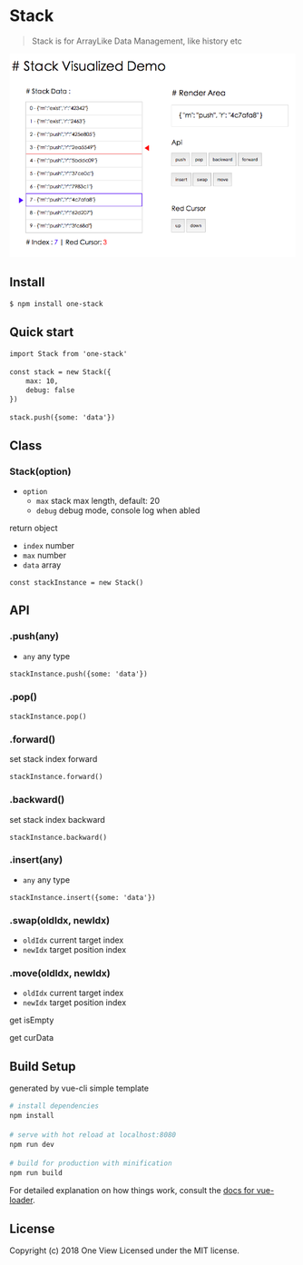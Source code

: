 # Stack

> Stack is for ArrayLike Data Management, like history etc

![img](./ScreenShot.png)

## Install

```
$ npm install one-stack
```
## Quick start

```
import Stack from 'one-stack'

const stack = new Stack({
    max: 10,
    debug: false
})

stack.push({some: 'data'})
```
## Class
### Stack(option)
- `option`
  - `max` stack max length, default: 20
  - `debug` debug mode, console log when abled

return object
- `index` number
- `max` number
- `data` array
```
const stackInstance = new Stack()
```
## API

### .push(any)
- `any` any type

```
stackInstance.push({some: 'data'})
```
### .pop()
```
stackInstance.pop()
```
### .forward()
set stack index forward
```
stackInstance.forward()
```

### .backward()
set stack index backward
```
stackInstance.backward()
```

### .insert(any)
- `any` any type

```
stackInstance.insert({some: 'data'})
```

### .swap(oldIdx, newIdx)
- `oldIdx` current target index
- `newIdx` target position index

### .move(oldIdx, newIdx)
- `oldIdx` current target index
- `newIdx` target position index


get isEmpty

get curData


## Build Setup

generated by vue-cli simple template

``` bash
# install dependencies
npm install

# serve with hot reload at localhost:8080
npm run dev

# build for production with minification
npm run build
```

For detailed explanation on how things work, consult the [docs for vue-loader](http://vuejs.github.io/vue-loader).

## License

Copyright (c) 2018 One View Licensed under the MIT license.
